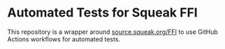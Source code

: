 # Automated Tests for Squeak FFI

This repository is a wrapper around [source.squeak.org/FFI](https://source.squeak.org/FFI) to use GitHub Actions workflows for automated tests.
